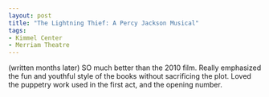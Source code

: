 ```yaml
---
layout: post
title: "The Lightning Thief: A Percy Jackson Musical"
tags:
- Kimmel Center
- Merriam Theatre
---
```

(written months later)
SO much better than the 2010 film. Really emphasized the fun and youthful style of the books without sacrificing the plot. Loved the puppetry work used in the first act, and the opening number.

